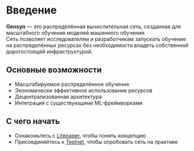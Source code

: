 # Введение

**Gensyn** — это распределённая вычислительная сеть, созданная для масштабного обучения моделей машинного обучения.\
Сеть позволяет исследователям и разработчикам запускать обучение на распределённых ресурсах без необходимости владеть собственной дорогостоящей инфраструктурой.

## Основные возможности

* Масштабируемое распределённое обучение
* Экономически эффективное использование ресурсов
* Децентрализованная архитектура
* Интеграция с существующими ML-фреймворками

## С чего начать

* Ознакомьтесь с [Litepaper](broken-reference), чтобы понять концепцию
* Присоединяйтесь к [Testnet](broken-reference), чтобы опробовать сеть на практике
